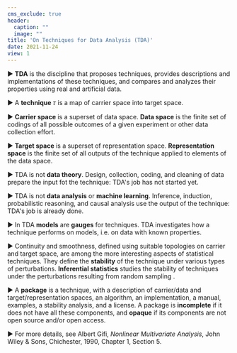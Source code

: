 ```yaml
---
cms_exclude: true
header:
  caption: ""
  image: ""
title: 'On Techniques for Data Analysis (TDA)'
date: 2021-11-24
view: 1
---
```


&#9658; **TDA** is the discipline that proposes techniques, provides descriptions and implementations of these techniques, and compares and analyzes their properties using real and artificial data. 

&#9658; A **technique** &#x1D70F; is a map of carrier space into target space.

&#9658; **Carrier space** is a superset of data space. **Data space** is the finite set of codings of all possible outcomes of a given experiment or other data collection effort. 

&#9658; **Target space** is a superset of representation space. **Representation space** is the finite set of all outputs of the technique applied to elements of the data space.

&#9658;  TDA is not **data theory**. Design, collection, coding, and cleaning of data prepare the input fot the technique: TDA's job has not started yet.

&#9658; TDA is not **data analysis** or **machine learning**. Inference, induction, probabilistic reasoning, and causal analysis use the output of the technique: TDA's job is already done.

&#9658; In TDA **models** are **gauges** for techniques. TDA investigates how a technique performs on models, i.e. on data with known properties.
 
&#9658; Continuity and smoothness, defined using suitable topologies on carrier and target space, are among the more interesting aspects of statistical techniques. They define the **stability** of the technique under various types of perturbations. **Inferential statistics** studies the stability of techniques under the perturbations resulting from random sampling .

&#9658; A **package** is a technique, with a description of carrier/data and target/representation spaces,  an algorithm, an implementation, a manual, examples, a stability analysis, and a license. A package is **incomplete** if it does not have all these components, and **opaque** if its components are not open source and/or open access.

&#9658; For more details, see Albert Gifi, *Nonlinear Multivariate Analysis*,
John Wiley & Sons, Chichester, 1990, Chapter 1, Section 5.




